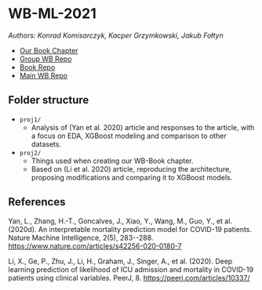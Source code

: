 # WB-ML-2021
*Authors: Konrad Komisarczyk, Kacper Grzymkowski, Jakub Fołtyn*

* [Our Book Chapter](https://mini-pw.github.io/2021L-WB-Book/comparison-of-neural-networks-and-tree-based-models-in-the-clinical-prediction-of-the-course-of-covid-19-illness.html)
* [Group WB Repo](https://github.com/mini-pw/2021L-WB-ML)
* [Book Repo](https://github.com/mini-pw/2021L-WB-Book)
* [Main WB Repo](https://github.com/mini-pw/2021L-WarsztatyBadawcze)

## Folder structure
* `proj1/`
  * Analysis of (Yan et al. 2020) article and responses to the article, with a focus on EDA, XGBoost modeling and comparison to other datasets.
* `proj2/`
  * Things used when creating our WB-Book chapter.
  * Based on (Li et al. 2020) article, reproducing the architecture, proposing modifications and comparing it to XGBoost models.


## References
Yan, L., Zhang, H.-T., Goncalves, J., Xiao, Y., Wang, M., Guo, Y., et al. (2020d). An interpretable mortality prediction model for COVID-19 patients. Nature Machine Intelligence, 2(5), 283--288. https://www.nature.com/articles/s42256-020-0180-7

Li, X., Ge, P., Zhu, J., Li, H., Graham, J., Singer, A., et al. (2020). Deep learning prediction of likelihood of ICU admission and mortality in COVID-19 patients using clinical variables. PeerJ, 8. https://peerj.com/articles/10337/
